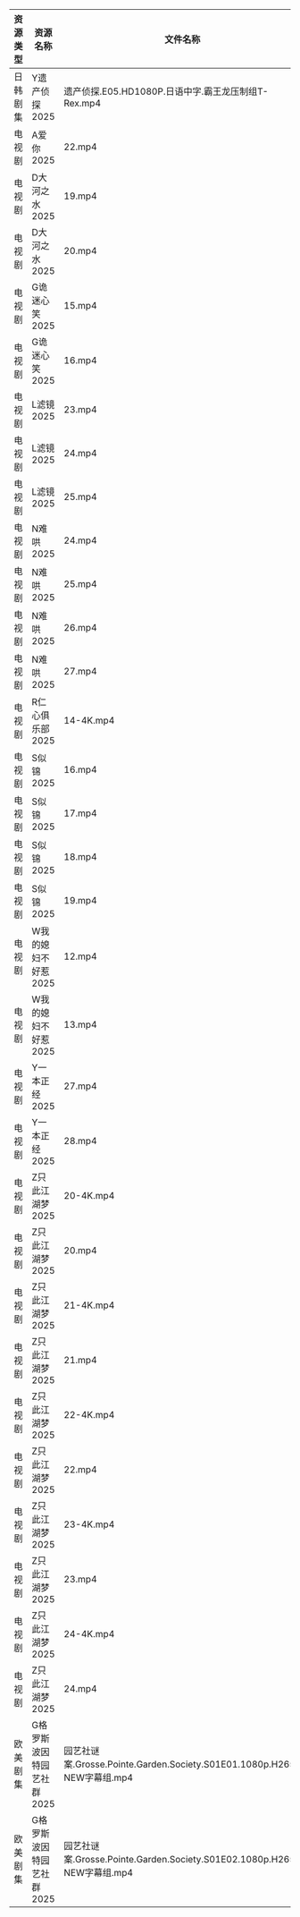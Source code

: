 | 资源类型 | 资源名称            | 文件名称                                                            | 分享链接                                 | 更新时间                |
| ---- | --------------- | --------------------------------------------------------------- | ------------------------------------ | ------------------- |
| 日韩剧集 | Y遗产侦探2025       | 遗产侦探.E05.HD1080P.日语中字.霸王龙压制组T-Rex.mp4                           | https://pan.quark.cn/s/88b8876b802e  | 2025-03-08 16:27:47 |
| 电视剧  | A爱你2025         | 22.mp4                                                          | https://www.alipan.com/s/qZhVw58NDso | 2025-03-08 20:05:07 |
| 电视剧  | D大河之水2025       | 19.mp4                                                          | https://www.alipan.com/s/eXYBFuJS9eA | 2025-03-08 20:05:38 |
| 电视剧  | D大河之水2025       | 20.mp4                                                          | https://www.alipan.com/s/eXYBFuJS9eA | 2025-03-08 20:05:38 |
| 电视剧  | G诡迷心笑2025       | 15.mp4                                                          | https://pan.quark.cn/s/0741bc71fa24  | 2025-03-08 16:22:24 |
| 电视剧  | G诡迷心笑2025       | 16.mp4                                                          | https://pan.quark.cn/s/0741bc71fa24  | 2025-03-08 16:22:28 |
| 电视剧  | L滤镜2025         | 23.mp4                                                          | https://www.alipan.com/s/GLmR2PDd3Kv | 2025-03-08 20:06:17 |
| 电视剧  | L滤镜2025         | 24.mp4                                                          | https://www.alipan.com/s/GLmR2PDd3Kv | 2025-03-08 20:06:17 |
| 电视剧  | L滤镜2025         | 25.mp4                                                          | https://www.alipan.com/s/GLmR2PDd3Kv | 2025-03-08 21:06:10 |
| 电视剧  | N难哄2025         | 24.mp4                                                          | https://www.alipan.com/s/ekVkAgxzkyz | 2025-03-08 21:06:32 |
| 电视剧  | N难哄2025         | 25.mp4                                                          | https://www.alipan.com/s/ekVkAgxzkyz | 2025-03-08 21:06:32 |
| 电视剧  | N难哄2025         | 26.mp4                                                          | https://www.alipan.com/s/ekVkAgxzkyz | 2025-03-08 21:06:32 |
| 电视剧  | N难哄2025         | 27.mp4                                                          | https://www.alipan.com/s/ekVkAgxzkyz | 2025-03-08 21:06:32 |
| 电视剧  | R仁心俱乐部2025      | 14-4K.mp4                                                       | https://pan.quark.cn/s/d6cfecc01934  | 2025-03-08 21:25:43 |
| 电视剧  | S似锦2025         | 16.mp4                                                          | https://www.alipan.com/s/VMdivamJ5t3 | 2025-03-08 00:07:02 |
| 电视剧  | S似锦2025         | 17.mp4                                                          | https://www.alipan.com/s/VMdivamJ5t3 | 2025-03-08 00:07:02 |
| 电视剧  | S似锦2025         | 18.mp4                                                          | https://www.alipan.com/s/VMdivamJ5t3 | 2025-03-08 20:07:03 |
| 电视剧  | S似锦2025         | 19.mp4                                                          | https://www.alipan.com/s/VMdivamJ5t3 | 2025-03-08 20:07:03 |
| 电视剧  | W我的媳妇不好惹2025    | 12.mp4                                                          | https://pan.quark.cn/s/9ca5c82efa68  | 2025-03-08 16:26:09 |
| 电视剧  | W我的媳妇不好惹2025    | 13.mp4                                                          | https://pan.quark.cn/s/9ca5c82efa68  | 2025-03-08 16:26:00 |
| 电视剧  | Y一本正经2025       | 27.mp4                                                          | https://pan.quark.cn/s/b82cc4abef31  | 2025-03-08 16:27:16 |
| 电视剧  | Y一本正经2025       | 28.mp4                                                          | https://pan.quark.cn/s/b82cc4abef31  | 2025-03-08 16:27:13 |
| 电视剧  | Z只此江湖梦2025      | 20-4K.mp4                                                       | https://pan.quark.cn/s/c52fbff63506  | 2025-03-08 10:27:31 |
| 电视剧  | Z只此江湖梦2025      | 20.mp4                                                          | https://www.alipan.com/s/sTGWUMrtMjb | 2025-03-08 16:07:39 |
| 电视剧  | Z只此江湖梦2025      | 21-4K.mp4                                                       | https://pan.quark.cn/s/c52fbff63506  | 2025-03-08 10:27:37 |
| 电视剧  | Z只此江湖梦2025      | 21.mp4                                                          | https://www.alipan.com/s/sTGWUMrtMjb | 2025-03-08 16:07:39 |
| 电视剧  | Z只此江湖梦2025      | 22-4K.mp4                                                       | https://pan.quark.cn/s/c52fbff63506  | 2025-03-08 10:27:27 |
| 电视剧  | Z只此江湖梦2025      | 22.mp4                                                          | https://www.alipan.com/s/sTGWUMrtMjb | 2025-03-08 16:07:38 |
| 电视剧  | Z只此江湖梦2025      | 23-4K.mp4                                                       | https://pan.quark.cn/s/c52fbff63506  | 2025-03-08 10:27:23 |
| 电视剧  | Z只此江湖梦2025      | 23.mp4                                                          | https://www.alipan.com/s/sTGWUMrtMjb | 2025-03-08 16:07:38 |
| 电视剧  | Z只此江湖梦2025      | 24-4K.mp4                                                       | https://pan.quark.cn/s/c52fbff63506  | 2025-03-08 10:27:34 |
| 电视剧  | Z只此江湖梦2025      | 24.mp4                                                          | https://www.alipan.com/s/sTGWUMrtMjb | 2025-03-08 16:07:38 |
| 欧美剧集 | G格罗斯波因特园艺社群2025 | 园艺社谜案.Grosse.Pointe.Garden.Society.S01E01.1080p.H265-NEW字幕组.mp4 | https://pan.quark.cn/s/9b9b6a68a5a2  | 2025-03-08 16:22:13 |
| 欧美剧集 | G格罗斯波因特园艺社群2025 | 园艺社谜案.Grosse.Pointe.Garden.Society.S01E02.1080p.H265-NEW字幕组.mp4 | https://pan.quark.cn/s/9b9b6a68a5a2  | 2025-03-08 16:22:17 |
